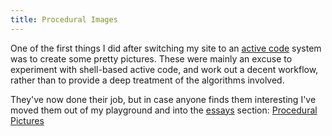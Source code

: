 ```yaml
---
title: Procedural Images
---
```


One of the first things I did after switching my site to an [active code](/essays/activecode/) system was to create some pretty pictures. These were mainly an excuse to experiment with shell-based active code, and work out a decent workflow, rather than to provide a deep treatment of the algorithms involved.

They've now done their job, but in case anyone finds them interesting I've moved them out of my playground and into the [essays](/essays.html) section: [Procedural Pictures](/essays/procedural)
